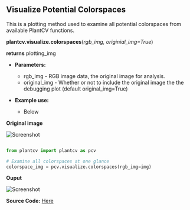 ## Visualize Potential Colorspaces

This is a plotting method used to examine all potential colorspaces from available PlantCV functions.

**plantcv.visualize.colorspaces**(*rgb_img, originial_img=True*)

**returns** plotting_img

- **Parameters:**
    - rgb_img - RGB image data, the original image for analysis.
    - original_img - Whether or not to include the original image the the debugging plot (default original_img=True)

- **Example use:**
    - Below

**Original image**

![Screenshot](img/tutorial_images/vis/original_image.jpg) 


```python

from plantcv import plantcv as pcv

# Examine all colorspaces at one glance
colorspace_img = pcv.visualize.colorspaces(rgb_img=img)

```

**Ouput**

![Screenshot](img/documentation_images/visualize_colorspaces/all_colorspaces.jpg)

**Source Code:** [Here](https://github.com/danforthcenter/plantcv/blob/master/plantcv/plantcv/visualize/colorspaces.py)
